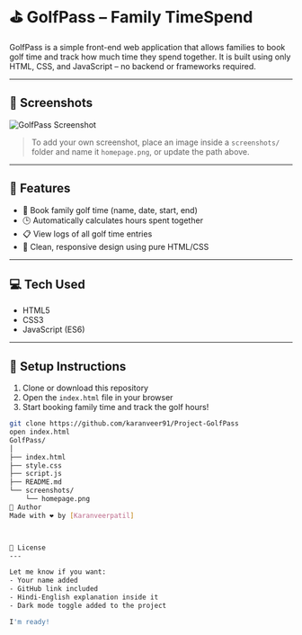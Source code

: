 # ⛳ GolfPass – Family TimeSpend

GolfPass is a simple front-end web application that allows families to book golf time and track how much time they spend together. It is built using only HTML, CSS, and JavaScript – no backend or frameworks required.

---

## 📸 Screenshots

![GolfPass Screenshot](screenshots/homepage.png)

> To add your own screenshot, place an image inside a `screenshots/` folder and name it `homepage.png`, or update the path above.

---

## 🚀 Features

- 📝 Book family golf time (name, date, start, end)
- 🕒 Automatically calculates hours spent together
- 📋 View logs of all golf time entries
- 🎨 Clean, responsive design using pure HTML/CSS

---

## 💻 Tech Used

- HTML5
- CSS3
- JavaScript (ES6)

---

## 🔧 Setup Instructions

1. Clone or download this repository
2. Open the `index.html` file in your browser
3. Start booking family time and track the golf hours!

```bash
git clone https://github.com/karanveer91/Project-GolfPass
open index.html
GolfPass/
│
├── index.html
├── style.css
├── script.js
├── README.md
└── screenshots/
    └── homepage.png
🙌 Author
Made with ❤️ by [Karanveerpatil]



📄 License
---

Let me know if you want:
- Your name added
- GitHub link included
- Hindi-English explanation inside it
- Dark mode toggle added to the project

I'm ready!


